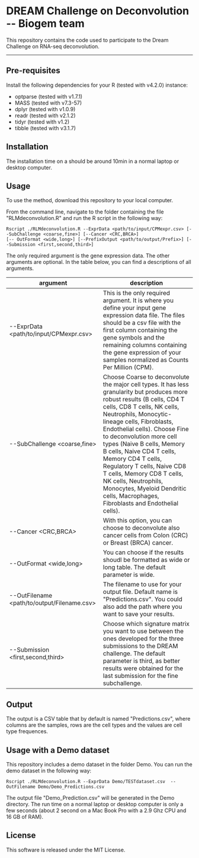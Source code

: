[//]: # (Title: Description Deconvolution method - Biogem team)  
[//]: # (Author: Gianni Monaco)  
[//]: # (Date: March 18, 2022) 



# DREAM Challenge on Deconvolution -- Biogem team

This repository contains the code used to participate to the Dream Challenge on RNA-seq deconvolution. 


---
## Pre-requisites

Install the following dependencies for your R (tested with v4.2.0) instance:

* optparse (tested with v1.7.1)
* MASS (tested with v7.3-57)
* dplyr (tested with v1.0.9)
* readr (tested with v2.1.2)
* tidyr (tested with v1.2)
* tibble (tested with v3.1.7)

## Installation
The installation time on a should be around 10min in a normal laptop or desktop computer.  

## Usage

To use the method, download this repository to your local computer. 

From the command line, navigate to the folder containing the file "RLMdeconvolution.R" and run the R script in the following way:

```
Rscript ./RLMdeconvolution.R --ExprData <path/to/input/CPMexpr.csv> [--SubChallenge <coarse,fine>] [--Cancer <CRC,BRCA>]
[-- OutFormat <wide,long>] [--PrefixOutput <path/to/output/Prefix>] [--Submission <first,second,third>]
```  
  

The only required argument is the gene expression data. The other arguments are optional. In the table below, you can find a descriptions of all arguments.  


argument|description
---|---
--ExprData <path/to/input/CPMexpr.csv> | This is the only required argument. It is where you define your input gene expression data file. The files should be a csv file with the first column containing the gene symbols and the remaining columns containing the gene expression of your samples normalized as Counts Per Million (CPM).
--SubChallenge <coarse,fine> | Choose Coarse to deconvolute the major cell types. It has less granularity but produces more robust results (B cells, CD4 T cells, CD8 T cells, NK cells, Neutrophils, Monocytic-lineage cells, Fibroblasts, Endothelial cells). Choose Fine to deconvolution more cell types (Naive B cells, Memory B cells, Naive CD4 T cells, Memory CD4 T cells, Regulatory T cells, Naive CD8 T cells, Memory CD8 T cells, NK cells, Neutrophils, Monocytes, Myeloid Dendritic cells, Macrophages, Fibroblasts and Endothelial cells).  
--Cancer <CRC,BRCA> | With this option, you can choose to deconvolute also cancer cells from Colon (CRC) or Breast (BRCA) cancer.  
--OutFormat <wide,long> | You can choose if the results shoudl be formatted as wide or long table. The default parameter is wide.  
--OutFilename <path/to/output/Filename.csv> | The filename to use for your output file. Default name is "Predictions.csv". You could also add the path where you want to save your results.  
--Submission <first,second,third> |Choose which signature matrix you want to use between the ones developed for the three submissions to the DREAM challenge. The default parameter is third, as better results were obtained for the last submission for the fine subchallenge.  

## Output
The output is a CSV table that by default is named "Predictions.csv", where columns are the samples, rows are the cell types and the values are cell type frequences.

## Usage with a Demo dataset
This repository includes a demo dataset in the folder Demo. You can run the demo dataset in the following way:
```
Rscript ./RLMdeconvolution.R --ExprData Demo/TESTdataset.csv  --OutFilename Demo/Demo_Predictions.csv
```
The output file "Demo_Prediction.csv" will be generated in the Demo directory. The run time on a normal laptop or desktop computer is only a few seconds (about 2 second on a Mac Book Pro with a 2.9 Ghz CPU and 16 GB of RAM).

## License
This software is released under the MIT License. 
  




